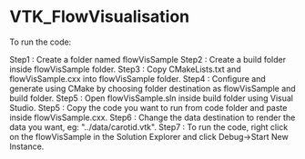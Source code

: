 # VTK_FlowVisualisation

To run the code:

Step1 : Create a folder named flowVisSample
Step2 : Create a build folder inside flowVisSample folder.
Step3 : Copy CMakeLists.txt and flowVisSample.cxx into flowVisSample folder.
Step4 : Configure and generate using CMake by choosing folder destination as flowVisSample and build folder.
Step5 : Open flowVisSample.sln inside build folder using Visual Studio.
Step5 : Copy the code you want to run from code folder and paste inside flowVisSample.cxx.
Step6 : Change the data destination to render the data you want, eg: "../data/carotid.vtk".
Step7 : To run the code, right click on the flowVisSample in the Solution Explorer and click Debug->Start New Instance.
